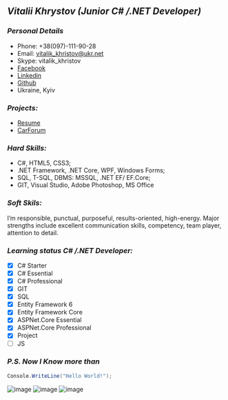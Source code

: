 ## ___Vitalii Khrystov (Junior C# /.NET Developer)___

### ___Personal Details___
* Phone: +38(097)-111-90-28
* Email: vitalik_khristov@ukr.net
* Skype: vitalik_khristov
* [Facebook](https://www.facebook.com/vitalik.khristov)
* [Linkedin](https://www.linkedin.com/in/khrystov-vitalii-58946b131/)
* [Github](https://github.com/VitaliyKhrystov)
* Ukraine, Kyiv

### ___Projects:___
* [Resume](https://teal-cuchufli-f8db54.netlify.app/)
* [CarForum](http://carforumtestproject.somee.com/)

### ___Hard Skills:___
* C#, HTML5, CSS3;
* .NET Framework, .NET Core, WPF, Windows Forms;
* SQL, T-SQL, DBMS: MSSQL, .NET EF/ EF.Core;
* GIT, Visual Studio, Adobe Photoshop, MS Office

### ___Soft Skils:___
  I’m responsible, punctual, purposeful, results-oriented, high-energy. 
  Major strengths include excellent communication skills, competency, team player, attention to detail.

### ___Learning status C# /.NET Developer:___
- [X] C# Starter
- [X] C# Essential
- [X] C# Professional
- [X] GIT
- [X] SQL
- [X] Entity Framework 6
- [X] Entity Framework Core
- [X] ASPNet.Core Essential
- [X] ASPNet.Core Professional
- [X] Project
- [ ] JS
### _P.S. Now I Know more than_
```c#
Console.WriteLine("Hello World!");
```
![image](https://user-images.githubusercontent.com/95378328/174309735-c7028920-0034-4eb2-8414-e3227925e786.png) ![image](https://user-images.githubusercontent.com/95378328/174309751-a4785f5d-6436-4a45-89d3-fff6cf6b8983.png) ![image](https://user-images.githubusercontent.com/95378328/174309763-37015566-2312-4b96-a893-dfbf2c8241a0.png)
 



<!---
VitaliyKhrystov/VitaliyKhrystov is a ✨ special ✨ repository because its `README.md` (this file) appears on your GitHub profile.
You can click the Preview link to take a look at your changes.
--->
